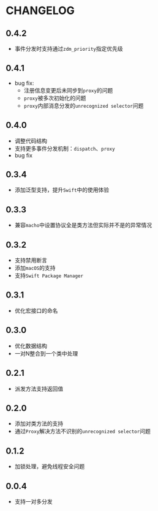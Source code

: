 # CHANGELOG

## 0.4.2

- 事件分发时支持通过`zdm_priority`指定优先级

## 0.4.1

- bug fix:
  - 注册信息变更后未同步到`proxy`的问题
  - `proxy`被多次初始化的问题
  - `proxy`内部消息分发的`unrecognized selector`问题

## 0.4.0

- 调整代码结构
- 支持更多事件分发机制：`dispatch`、`proxy`
- bug fix

## 0.3.4

- 添加泛型支持，提升`Swift`中的使用体验

## 0.3.3

- 兼容`macho`中设置协议全是类方法但实际并不是的异常情况

## 0.3.2

- 支持禁用断言
- 添加`macOS`的支持
- 支持`Swift Package Manager`


## 0.3.1

- 优化宏接口的命名


## 0.3.0

- 优化数据结构
- 一对N整合到一个类中处理


## 0.2.1

- 派发方法支持返回值


## 0.2.0

- 添加对类方法的支持
- 通过`Proxy`解决方法不识别的`unrecognized selector`问题


## 0.1.2

- 加锁处理，避免线程安全问题


## 0.0.4

- 支持一对多分发